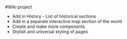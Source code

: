 #Wiki project

- Add in History - List of historical sections
- Add in a separate interactive map section of the world
- Create and make more components
- Stylish and universal styling of pages
